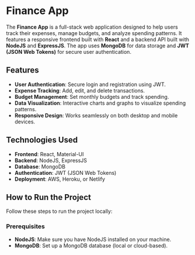 # Finance App

The **Finance App** is a full-stack web application designed to help users track their expenses, manage budgets, and analyze spending patterns. It features a responsive frontend built with **React** and a backend API built with **NodeJS** and **ExpressJS**. The app uses **MongoDB** for data storage and **JWT (JSON Web Tokens)** for secure user authentication.

## Features

- **User Authentication**: Secure login and registration using JWT.
- **Expense Tracking**: Add, edit, and delete transactions.
- **Budget Management**: Set monthly budgets and track spending.
- **Data Visualization**: Interactive charts and graphs to visualize spending patterns.
- **Responsive Design**: Works seamlessly on both desktop and mobile devices.

## Technologies Used

- **Frontend**: React, Material-UI
- **Backend**: NodeJS, ExpressJS
- **Database**: MongoDB
- **Authentication**: JWT (JSON Web Tokens)
- **Deployment**: AWS, Heroku, or Netlify

## How to Run the Project

Follow these steps to run the project locally:

### Prerequisites

- **NodeJS**: Make sure you have NodeJS installed on your machine.
- **MongoDB**: Set up a MongoDB database (local or cloud-based).
